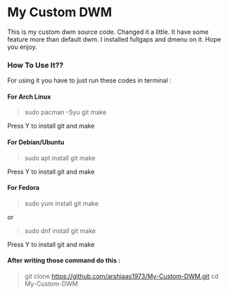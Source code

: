 # My Custom DWM
This is my custom dwm source code. Changed it a little. It have some feature more than default dwm. I installed fullgaps and dmenu on it. Hope you enjoy.
### How To Use It??
For using it you have to just run these codes in terminal : 

#### For Arch Linux
> sudo pacman -Syu git make

Press Y to install git and make
#### For Debian/Ubuntu
> sudo apt install git make

Press Y to install git and make
#### For Fedora
> sudo yum install git make

or

> sudo dnf install git make

Press Y to install git and make
#### After writing those command do this :
> git clone https://github.com/arshiaas1973/My-Custom-DWM.git
> cd My-Custom-DWM


